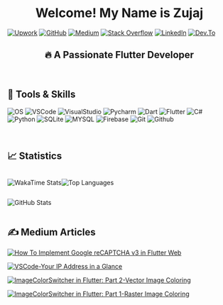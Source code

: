 <div align="center">

# Welcome! My Name is Zujaj

</div>

[![Upwork](https://img.shields.io/badge/-UPWORK-73bb44?style=for-the-badge&logo=upwork&logoColor=white)](https://www.upwork.com/freelancers/~01025e3358c45e7bf1?s=996364627857502209)
[![GitHub](https://img.shields.io/badge/-GITHUB-333?style=for-the-badge&logo=github&logoColor=white)](https://github.com/Zujaj/zujaj)
[![Medium](https://img.shields.io/badge/Medium-12100E?style=for-the-badge&logo=medium&logoColor=white)](https://medium.com/@zujaj)
[![Stack Overflow](https://img.shields.io/badge/Stack_Overflow-FE7A16?style=for-the-badge&logo=stack-overflow&logoColor=white)](https://stackoverflow.com/users/4517075/zujaj-misbah-khan)
[![LinkedIn](https://img.shields.io/badge/-LINKEDIN-0077B5?style=for-the-badge&logo=linkedin&logoColor=white)](https://www.linkedin.com/in/zujaj-misbah-khan-4a43011bb/)
[![Dev.To](https://img.shields.io/badge/dev.to-0A0A0A?style=for-the-badge&logo=dev.to&logoColor=white)](https://dev.to/zujaj)

<!-- A <div> tag holding the Slogan -->
<div align="center">

## 🔥 A Passionate Flutter Developer

</div>

   <br/>

<!-- A <div> tag holdin the Tools & Skills Heading -->
<div align="left">

## 🧰 Tools & Skills

</div>

![OS](https://img.shields.io/badge/OS-Windows-informational?style=flat&logoColor=white&color=2bbc8a&logo=windows)
![VSCode](https://img.shields.io/badge/IDE-Visual_Studio_Code-informational?style=flat&logoColor=white&color=2bbc8a&logo=visual-studio-code)
![VisualStudio](https://img.shields.io/badge/IDE-Visual_Studio-informational?style=flat&logoColor=white&color=2bbc8a&logo=visual-studio)
![Pycharm](https://img.shields.io/badge/IDE-PyCharm-informational?style=flat&logoColor=white&color=2bbc8a&logo=pycharm)
![Dart](https://img.shields.io/badge/Code-Dart-informational?style=flat&logoColor=white&color=2bbc8a&logo=dart)
![Flutter](https://img.shields.io/badge/Code-Flutter-informational?style=flat&logoColor=white&color=2bbc8a&logo=flutter)
![C#](https://img.shields.io/badge/Code-C%23-blue?style=flat&logoColor=white&color=2bbc8a&logo=c-sharp)
![Python](https://img.shields.io/badge/Code-Python-informational?style=flat&logoColor=white&color=2bbc8a&logo=python)
![SQLite](https://img.shields.io/badge/Database-SQLite-informational?style=flat&logoColor=white&color=2bbc8a&logo=sqlite)
![MYSQL](https://img.shields.io/badge/Database-MySQL-informational?style=flat&logoColor=white&color=2bbc8a&logo=mysql)
![Firebase](https://img.shields.io/badge/BaaS-Firebase-informational?style=flat&logoColor=white&color=2bbc8a&logo=firebase)
![Git](https://img.shields.io/badge/DevOps-Git-informational?style=flat&logoColor=white&color=2bbc8a&logo=git)
![Github](https://img.shields.io/badge/DevOps-GitHub-informational?style=flat&logoColor=white&color=2bbc8a&logo=github)

   <br/>

<!-- A <div> tag holding the Statistics Heading -->
<div align = "left">

## 📈 Statistics

</div>

<!--A <div> tag holding the WakaTime & Language Statistics-->
<div style="display: flex; flex-direction: row;">

![WakaTime Stats](https://github-readme-stats.vercel.app/api/wakatime?username=zujaj&theme=dark&layout=compact)

![Top Languages](https://github-readme-stats.vercel.app/api/top-langs/?username=zujaj&theme=dark&layout=compact)

</div>

<!-- A <div> tag holding the GitHub Stats  -->
<div style="display: flex;">

![GitHub Stats](https://github-readme-stats.vercel.app/api?username=zujaj&theme=dark&layout=extended)

</div>

<!-- A <div> tag holding the Medium Articles Heading -->
<div align="left">

## ✍️ Medium Articles

</div>

[![How To Implement Google reCAPTCHA v3 in Flutter Web](https://github-readme-medium-recent-article.vercel.app/medium/@zujaj/0)](https://github-readme-medium-recent-article.vercel.app/medium/@zujaj/0)

[![VSCode-Your IP Address in a Glance](https://github-readme-medium-recent-article.vercel.app/medium/@zujaj/1)](https://github-readme-medium-recent-article.vercel.app/medium/@zujaj/1)

[![ImageColorSwitcher in Flutter: Part 2-Vector Image Coloring](https://github-readme-medium-recent-article.vercel.app/medium/@zujaj/2)](https://github-readme-medium-recent-article.vercel.app/medium/@zujaj/2)

[![ImageColorSwitcher in Flutter: Part 1-Raster Image Coloring](https://github-readme-medium-recent-article.vercel.app/medium/@zujaj/3)](https://github-readme-medium-recent-article.vercel.app/medium/@zujaj/3)
